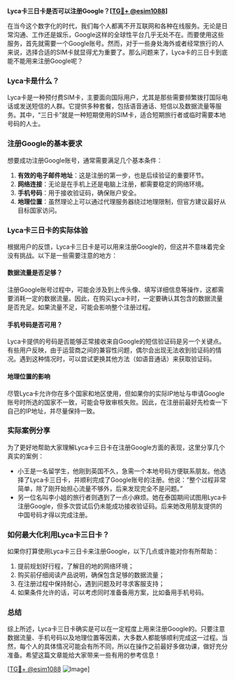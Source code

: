 **Lyca卡三日卡是否可以注册Google？[[TG💪+ @esim1088](https://t.me/s/esim1088)]**

在当今这个数字化的时代，我们每个人都离不开互联网和各种在线服务。无论是日常沟通、工作还是娱乐，Google这样的全球性平台几乎无处不在。而要使用这些服务，首先就需要一个Google账号。然而，对于一些身处海外或者经常旅行的人来说，选择合适的SIM卡就显得尤为重要了。那么问题来了，Lyca卡的三日卡到底能不能用来注册Google呢？

### Lyca卡是什么？
Lyca卡是一种预付费SIM卡，主要面向国际用户，尤其是那些需要频繁拨打国际电话或发送短信的人群。它提供多种套餐，包括语音通话、短信以及数据流量等服务。其中，“三日卡”就是一种短期使用的SIM卡，适合短期旅行者或临时需要本地号码的人士。

### 注册Google的基本要求
想要成功注册Google账号，通常需要满足几个基本条件：
1. **有效的电子邮件地址**：这是注册的第一步，也是后续验证的重要环节。
2. **网络连接**：无论是在手机上还是电脑上注册，都需要稳定的网络环境。
3. **手机号码**：用于接收验证码，确保账户安全。
4. **地理位置**：虽然理论上可以通过代理服务器绕过地理限制，但官方建议最好从目标国家访问。

### Lyca卡三日卡的实际体验
根据用户的反馈，Lyca卡三日卡是可以用来注册Google的，但这并不意味着完全没有挑战。以下是一些需要注意的地方：

#### 数据流量是否足够？
注册Google账号过程中，可能会涉及到上传头像、填写详细信息等操作，这都需要消耗一定的数据流量。因此，在购买Lyca卡时，一定要确认其包含的数据流量是否充足。如果流量不足，可能会影响整个注册过程。

#### 手机号码是否可用？
Lyca卡提供的号码是否能够正常接收来自Google的短信验证码是另一个关键点。有些用户反映，由于运营商之间的兼容性问题，偶尔会出现无法收到验证码的情况。遇到这种情况时，可以尝试更换其他方法（如语音通话）来获取验证码。

#### 地理位置的影响
尽管Lyca卡允许你在多个国家和地区使用，但如果你的实际IP地址与申请Google账号时所选的国家不一致，可能会导致审核失败。因此，在注册前最好先检查一下自己的IP地址，并尽量保持一致。

### 实际案例分享
为了更好地帮助大家理解Lyca卡三日卡在注册Google方面的表现，这里分享几个真实的案例：
- 小王是一名留学生，他刚到英国不久，急需一个本地号码方便联系朋友。他选择了Lyca卡三日卡，并顺利完成了Google账号的注册。他说：“整个过程非常简单，除了刚开始担心流量不够外，后来发现完全不是问题。”
- 另一位名叫李小姐的旅行者则遇到了一点小麻烦。她在泰国期间试图用Lyca卡注册Google，但多次尝试后仍未能成功接收验证码。后来她改用朋友提供的中国号码才得以完成注册。

### 如何最大化利用Lyca卡三日卡？
如果你打算使用Lyca卡三日卡来注册Google，以下几点或许能对你有所帮助：
1. 提前规划好行程，了解目的地的网络环境；
2. 购买前仔细阅读产品说明，确保包含足够的数据流量；
3. 在注册过程中保持耐心，遇到问题及时寻求客服支持；
4. 如果条件允许的话，可以考虑同时准备备用方案，比如备用手机号码。

### 总结
综上所述，Lyca卡三日卡确实是可以在一定程度上用来注册Google的。只要注意数据流量、手机号码以及地理位置等因素，大多数人都能够顺利完成这一过程。当然，每个人的具体情况可能会有所不同，所以在操作之前最好多做功课，做好充分准备。希望这篇文章能给大家带来一些有用的参考信息！

[[TG💪+ @esim1088](https://t.me/s/esim1088) ![Image](https://i.postimg.cc/4NQfJmqS/Snipaste-2025-05-13-00-14-12.png)]